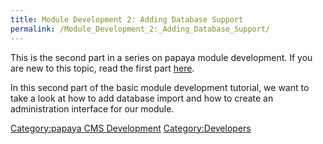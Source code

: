 ```yaml
---
title: Module Development 2: Adding Database Support
permalink: /Module_Development_2:_Adding_Database_Support/
---
```


This is the second part in a series on papaya module development. If you are new to this topic, read the first part [here](/papaya_Module_Development "wikilink").

In this second part of the basic module development tutorial, we want to take a look at how to add database import and how to create an administration interface for our module.

[Category:papaya CMS Development](/Category:papaya_CMS_Development "wikilink") [Category:Developers](/Category:Developers "wikilink")